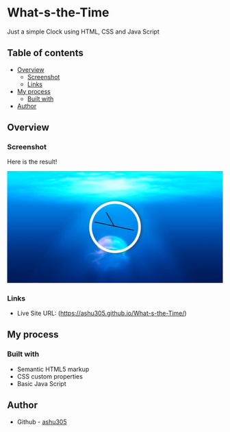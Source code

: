 # What-s-the-Time
Just a simple Clock using HTML, CSS and Java Script

## Table of contents

- [Overview](#overview)
  - [Screenshot](#screenshot)
  - [Links](#links)
- [My process](#my-process)
  - [Built with](#built-with)
- [Author](#author)


## Overview

### Screenshot
Here is the result!

![](mydesign.PNG)

### Links

- Live Site URL: (https://ashu305.github.io/What-s-the-Time/)

## My process

### Built with

- Semantic HTML5 markup
- CSS custom properties
- Basic Java Script

## Author

- Github - [ashu305](https://github.com/ashu305)

